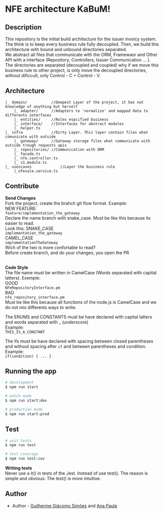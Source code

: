 # NFE architecture KaBuM!

## Description
This repository is the initial build architecture for the issuer invoicy system.
The think is to keep every business rule fully decoupled. Then, we build this architecture with bound and unbound directories separated. <br>
We abstract all files that communicate with the ORM, Framewaor and Other API with a interface (Repository, Controllers, Issuer Communication ... ). <br>
The directories are separated (decoupled and coupled) why if we move this business rule to other project, is only move the decoupled directories, without dificcult, only Control - C + Control - V.


## Architecture 
```
|_ domain/           //Deepest Layer of the project, it has not knowledge of anything but herself
	|_ adapter/      //Adapters to 'normalize' and mapped data to differents interfaces
	|_ entities/     //Rules espcified business
	|_ interface/    //Interfaces for abstract modules
	|_ helper.ts     
|_ infra             //Dirty Layer. This layer contain files what comunicate with outside
	|_ gateway/      //Gateway storage files what communicate with outside trough requests apis
	|_ repositories/ //Communication with ORM
	|_ facade.ts 
	|_ nfe.controller.ts
	|_ v1.module.ts
|_ usescases             //Layer the business rule
	|_nfesale.service.ts
```

## Contribute 
**Send Changes**<br>
Fork the project, create the brahch git flow format. Example: <br>
NEW FEATURE:<br>
`feature/implementation_the_gateway`<br>
Declare the name branch with snake_case. Must be like this because its easier to read. <br>
Look this:
SNAKE_CASE <br>
`implementation_the_gateway`<br>
CAMEL_CASE<br>
`implementationTheGateway`<br>
Wich of the two is more confortable to read?<br>
Before create branch, and do your changes, you open the PR <br><br>

**Code Style**<br>
The file name must be written in CamelCase (Words separated with capital latters). Exemple: <br>
GOOD<br>
`NFeRepositoryInterface.pm`<br>
BAD<br>
`nfe_repository_interface.pm`<br> 
Must be like this because all functions of the node.js is CamelCase and we do not mix differents ways to write. <br>

The ENUMS and CONSTANTS must be have declared with capital latters and words separated with _ (underscore) <br>
Example:<br>
`THIS_IS_A_CONSTANT`<br>

The ifs must be have declared with spacing between closed parentheses and without spacing after `if` and between parentheses and condition. <br>
Example:<br>
`if(condition) { ... }`

## Running the app

```bash
# development
$ npm run start

# watch mode
$ npm run start:dev

# production mode
$ npm run start:prod
```

## Test

```bash
# unit tests
$ npm run test

# test coverage
$ npm run test:cov
```

**Writing tests**<br>
Never use a it() in tests of the Jest. Instead of use test(). The reason is simple and obvious: The test() is more intuitive.
 

## Author 

- Author - [Guilherme Giácomo Simões](https://github.com/guilhermesimoes-kabum) and [Ana Paula](https://github.com/anapaulakabum/)
